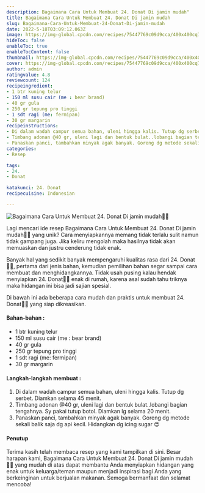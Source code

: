 ```yaml
---
description: Bagaimana Cara Untuk Membuat 24. Donat Di jamin mudah"
title: Bagaimana Cara Untuk Membuat 24. Donat Di jamin mudah
slug: Bagaimana-Cara-Untuk-Membuat-24-Donat-Di-jamin-mudah
date: 2022-5-18T03:09:12.063Z
image: https://img-global.cpcdn.com/recipes/75447769c09d9cca/400x400cq70/photo.jpg
hideToc: false
enableToc: true
enableTocContent: false
thumbnail: https://img-global.cpcdn.com/recipes/75447769c09d9cca/400x400cq70/photo.jpg
cover: https://img-global.cpcdn.com/recipes/75447769c09d9cca/400x400cq70/photo.jpg
author: admin
ratingvalue: 4.8
reviewcount: 124
recipeingredient:
- 1 btr kuning telur
- 150 ml susu cair (me : bear brand)
- 40 gr gula
- 250 gr tepung pro tinggi
- 1 sdt ragi (me: fermipan)
- 30 gr margarin
recipeinstructions:
- Di dalam wadah campur semua bahan, uleni hingga kalis. Tutup dg serbet. Diamkan selama 45 menit.
- Timbang adonan @40 gr, uleni lagi dan bentuk bulat..lobangi bagian tengahnya. Sy pakai tutup botol. Diamkan lg selama 20 menit.
- Panaskan panci, tambahkan minyak agak banyak. Goreng dg metode sekali balik saja dg api kecil. Hidangkan dg icing sugar 😍
categories:
- Resep

tags:
- 24.
- Donat

katakunci: 24. Donat
recipecuisine: Indonesian

---
```


![Bagaimana Cara Untuk Membuat 24. Donat Di jamin mudah👩‍🍳](https://img-global.cpcdn.com/recipes/75447769c09d9cca/400x400cq70/photo.jpg)

Lagi mencari ide resep Bagaimana Cara Untuk Membuat 24. Donat Di jamin mudah👩‍🍳 yang unik? Cara menyiapkannya memang tidak terlalu sulit namun tidak gampang juga. Jika keliru mengolah maka hasilnya tidak akan memuaskan dan justru cenderung tidak enak.

Banyak hal yang sedikit banyak mempengaruhi kualitas rasa dari 24. Donat👩‍🍳, pertama dari jenis bahan, kemudian pemilihan bahan segar sampai cara membuat dan menghidangkannya. Tidak usah pusing kalau hendak menyiapkan 24. Donat👩‍🍳 enak di rumah, karena asal sudah tahu triknya maka hidangan ini bisa jadi sajian spesial.

Di bawah ini ada beberapa cara mudah dan praktis untuk membuat 24. Donat👩‍🍳 yang siap dikreasikan.

<!--inarticleads1-->

#### Bahan-bahan :

- 1 btr kuning telur
- 150 ml susu cair (me : bear brand)
- 40 gr gula
- 250 gr tepung pro tinggi
- 1 sdt ragi (me: fermipan)
- 30 gr margarin

<!--inarticleads2-->

#### Langkah-langkah membuat :

1. Di dalam wadah campur semua bahan, uleni hingga kalis. Tutup dg serbet. Diamkan selama 45 menit.
1. Timbang adonan @40 gr, uleni lagi dan bentuk bulat..lobangi bagian tengahnya. Sy pakai tutup botol. Diamkan lg selama 20 menit.
1. Panaskan panci, tambahkan minyak agak banyak. Goreng dg metode sekali balik saja dg api kecil. Hidangkan dg icing sugar 😍

#### Penutup

Terima kasih telah membaca resep yang kami tampilkan di sini. Besar harapan kami, Bagaimana Cara Untuk Membuat 24. Donat Di jamin mudah👩‍🍳 yang mudah di atas dapat membantu Anda menyiapkan hidangan yang enak untuk keluarga/teman maupun menjadi inspirasi bagi Anda yang berkeinginan untuk berjualan makanan. Semoga bermanfaat dan selamat mencoba!